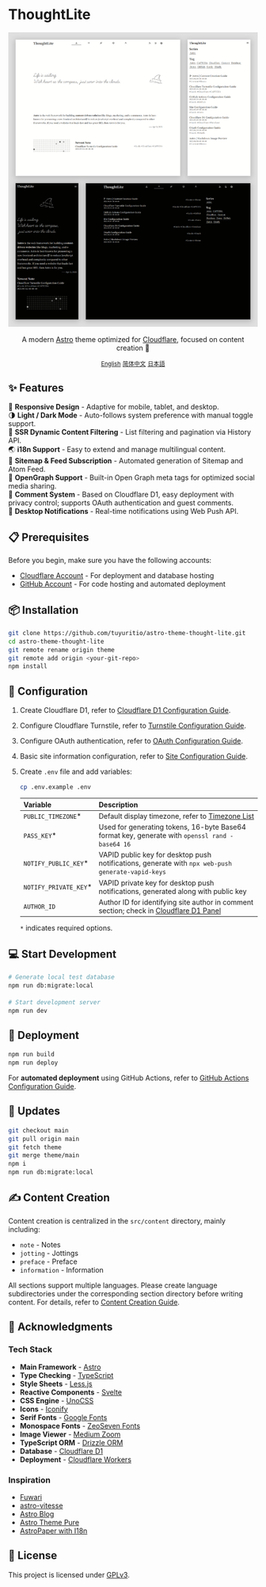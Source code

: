 # ThoughtLite

<div align="center">
    <img src=".github/assets/preview.webp">
    <p></p>
    <p>A modern <a href="https://astro.build/">Astro</a> theme optimized for <a href="https://www.cloudflare.com/">Cloudflare</a>, focused on content creation 🌟</p>
    <small><ins>English</ins></small> <small><a href="README_zh-cn.md">简体中文</a></small> <small><a href="README_ja.md">日本語</a></small>
</div>

## ✨ Features

📱 **Responsive Design** - Adaptive for mobile, tablet, and desktop.\
🌗 **Light / Dark Mode** - Auto-follows system preference with manual toggle support.\
📃 **SSR Dynamic Content Filtering** - List filtering and pagination via History API.\
🌏 **i18n Support** - Easy to extend and manage multilingual content.\
📰 **Sitemap & Feed Subscription** - Automated generation of Sitemap and Atom Feed.\
🔗 **OpenGraph Support** - Built-in Open Graph meta tags for optimized social media sharing.\
📝 **Comment System** - Based on Cloudflare D1, easy deployment with privacy control; supports OAuth authentication and guest comments.\
🔔 **Desktop Notifications** - Real-time notifications using Web Push API.

## 📋 Prerequisites

Before you begin, make sure you have the following accounts:

- [Cloudflare Account](https://dash.cloudflare.com/sign-up) - For deployment and database hosting
- [GitHub Account](https://github.com/signup) - For code hosting and automated deployment

## 📦 Installation

```sh
git clone https://github.com/tuyuritio/astro-theme-thought-lite.git
cd astro-theme-thought-lite
git remote rename origin theme
git remote add origin <your-git-repo>
npm install
```

## 🔧 Configuration

1. Create Cloudflare D1, refer to [Cloudflare D1 Configuration Guide](src/content/note/en/cloudflare-d1.md).
2. Configure Cloudflare Turnstile, refer to [Turnstile Configuration Guide](src/content/note/en/turnstile.md).
3. Configure OAuth authentication, refer to [OAuth Configuration Guide](src/content/note/en/oauth.md).
4. Basic site information configuration, refer to [Site Configuration Guide](src/content/note/en/configuration.md).
5. Create `.env` file and add variables:

    ```sh
    cp .env.example .env
    ```

    | Variable | Description |
    | - | - |
    | `PUBLIC_TIMEZONE`* | Default display timezone, refer to [Timezone List](https://en.wikipedia.org/wiki/List_of_tz_database_time_zones#List) |
    | `PASS_KEY`* | Used for generating tokens, 16-byte Base64 format key, generate with `openssl rand -base64 16` |
    | `NOTIFY_PUBLIC_KEY`* | VAPID public key for desktop push notifications, generate with `npx web-push generate-vapid-keys` |
    | `NOTIFY_PRIVATE_KEY`* | VAPID private key for desktop push notifications, generated along with public key |
    | `AUTHOR_ID` | Author ID for identifying site author in comment section; check in [Cloudflare D1 Panel](https://dash.cloudflare.com/?to=/:account/workers/d1) |

    `*` indicates required options.

## 💻 Start Development

```sh
# Generate local test database
npm run db:migrate:local

# Start development server
npm run dev
```

## 🚀 Deployment

```sh
npm run build
npm run deploy
```

For **automated deployment** using GitHub Actions, refer to [GitHub Actions Configuration Guide](src/content/note/en/github-actions.md).

## 🔄 Updates

```sh
git checkout main
git pull origin main
git fetch theme
git merge theme/main
npm i
npm run db:migrate:local
```

## ✍️ Content Creation

Content creation is centralized in the `src/content` directory, mainly including:

- `note` - Notes
- `jotting` - Jottings
- `preface` - Preface
- `information` - Information

All sections support multiple languages. Please create language subdirectories under the corresponding section directory before writing content. For details, refer to [Content Creation Guide](src/content/note/en/content.md).

## 🙏 Acknowledgments

### Tech Stack

- **Main Framework** - [Astro](https://astro.build/)
- **Type Checking** - [TypeScript](https://www.typescriptlang.org/)
- **Style Sheets** - [Less.js](https://lesscss.org/)
- **Reactive Components** - [Svelte](https://svelte.dev/)
- **CSS Engine** - [UnoCSS](https://unocss.dev/)
- **Icons** - [Iconify](https://iconify.design/)
- **Serif Fonts** - [Google Fonts](https://fonts.google.com/)
- **Monospace Fonts** - [ZeoSeven Fonts](https://fonts.zeoseven.com/)
- **Image Viewer** - [Medium Zoom](https://github.com/francoischalifour/medium-zoom)
- **TypeScript ORM** - [Drizzle ORM](https://orm.drizzle.team/)
- **Database** - [Cloudflare D1](https://developers.cloudflare.com/d1/)
- **Deployment** - [Cloudflare Workers](https://workers.cloudflare.com/)

### Inspiration

- [Fuwari](https://github.com/saicaca/fuwari)
- [astro-vitesse](https://github.com/adrian-ub/astro-vitesse)
- [Astro Blog](https://github.com/williamcachamwri/astro-blog)
- [Astro Theme Pure](https://github.com/cworld1/astro-theme-pure)
- [AstroPaper with I18n](https://github.com/yousef8/astro-paper-i18n)

## 📜 License

This project is licensed under [GPLv3](LICENSE).

